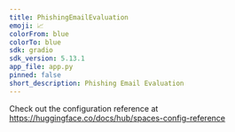 ```yaml
---
title: PhishingEmailEvaluation
emoji: 📈
colorFrom: blue
colorTo: blue
sdk: gradio
sdk_version: 5.13.1
app_file: app.py
pinned: false
short_description: Phishing Email Evaluation
---
```


Check out the configuration reference at https://huggingface.co/docs/hub/spaces-config-reference
